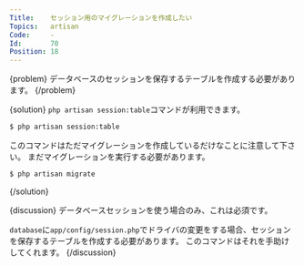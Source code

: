 ```yaml
---
Title:    セッション用のマイグレーションを作成したい
Topics:   artisan
Code:     -
Id:       70
Position: 18
---
```


{problem}
データベースのセッションを保存するテーブルを作成する必要があります。
{/problem}

{solution}
`php artisan session:table`コマンドが利用できます。

```bash
$ php artisan session:table
```

このコマンドはただマイグレーションを作成しているだけなことに注意して下さい。
まだマイグレーションを実行する必要があります。

```bash
$ php artisan migrate
```
{/solution}

{discussion}
データベースセッションを使う場合のみ、これは必須です。

`database`に`app/config/session.php`でドライバの変更をする場合、セッションを保存するテーブルを作成する必要があります。
このコマンドはそれを手助けしてくれます。
{/discussion}
